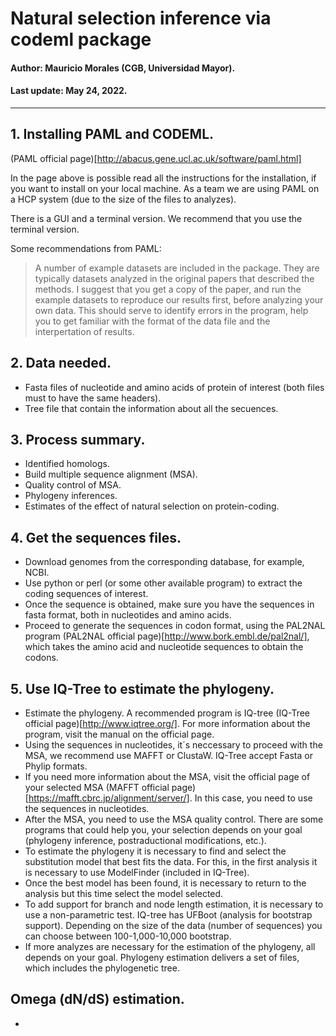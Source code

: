 # Natural selection inference via codeml package

#### Author: Mauricio Morales (CGB, Universidad Mayor).

#### Last update: May 24, 2022.

---------------

## 1. Installing PAML and CODEML.

(PAML official page)[http://abacus.gene.ucl.ac.uk/software/paml.html]

In the page above is possible read all the instructions for the installation, if you want to install on your local machine. As a team we are using PAML on a HCP system (due to the size of the files to analyzes). 

There is a GUI and a terminal version. We recommend that you use the terminal version. 

Some recommendations from PAML:
>A number of example datasets are included in the package. They are typically datasets analyzed in the original papers that described the methods. I suggest that you get a copy of the paper, and run the example datasets to reproduce our results first, before analyzing your own data. This should serve to identify errors in the program, help you to get familiar with the format of the data file and the interpertation of results.

## 2. Data needed.

* Fasta files of nucleotide and amino acids of protein of interest (both files must to have the same headers).
* Tree file that contain the information about all the secuences. 

## 3. Process summary.

* Identified homologs.
* Build multiple sequence alignment (MSA).
* Quality control of MSA.
* Phylogeny inferences.
* Estimates of the effect of natural selection on protein-coding.

## 4. Get the sequences files.

* Download genomes from the corresponding database, for example, NCBI.
* Use python or perl (or some other available program) to extract the coding sequences of interest.
* Once the sequence is obtained, make sure you have the sequences in fasta format, both in nucleotides and amino acids.
* Proceed to generate the sequences in codon format, using the PAL2NAL program (PAL2NAL official page)[http://www.bork.embl.de/pal2nal/], which takes the amino acid and nucleotide sequences to obtain the codons.

## 5. Use IQ-Tree to estimate the phylogeny.

* Estimate the phylogeny. A recommended program is IQ-tree (IQ-Tree official page)[http://www.iqtree.org/]. For more information about the program, visit the manual on the official page. 
* Using the sequences in nucleotides, it´s neccessary to proceed with the MSA, we recommend use MAFFT or ClustaW. IQ-Tree accept Fasta or Phylip formats. 
* If you need more information about the MSA, visit the official page of your selected MSA (MAFFT official page)[https://mafft.cbrc.jp/alignment/server/]. In this case, you need to use the sequences in nucleotides. 
* After the MSA, you need to use the MSA quality control. There are some programs that could help you, your selection depends on your goal (phylogeny inference, postraductional modifications, etc.).
* To estimate the phylogeny it is necessary to find and select the substitution model that best fits the data. For this, in the first analysis it is necessary to use ModelFinder (included in IQ-Tree).
* Once the best model has been found, it is necessary to return to the analysis but this time select the model selected.
* To add support for branch and node length estimation, it is necessary to use a non-parametric test. IQ-tree has UFBoot (analysis for bootstrap support). Depending on the size of the data (number of sequences) you can choose between 100-1,000-10,000 bootstrap.
* If more analyzes are necessary for the estimation of the phylogeny, all depends on your goal. Phylogeny estimation delivers a set of files, which includes the phylogenetic tree.

## Omega (dN/dS) estimation.

*





